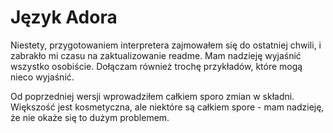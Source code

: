 Język Adora
===

Niestety, przygotowaniem interpretera zajmowałem się do ostatniej chwili, i zabrakło mi czasu na zaktualizowanie readme.
Mam nadzieję wyjaśnić wszystko osobiście. Dołączam również trochę przykładów, które mogą nieco wyjaśnić.

Od poprzedniej wersji wprowadziłem całkiem sporo zmian w składni. Większość jest kosmetyczna, ale niektóre są całkiem
spore - mam nadzieję, że nie okaże się to dużym problemem.
